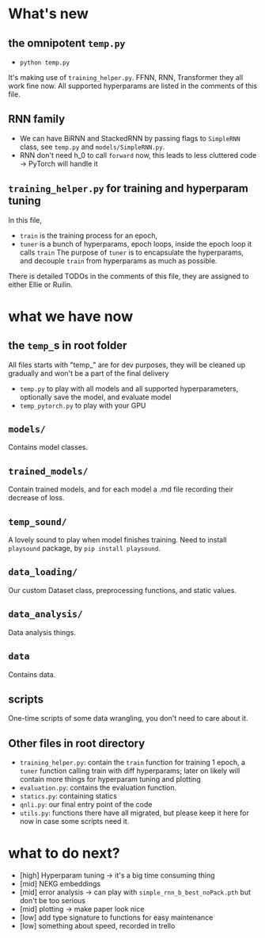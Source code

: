 # What's new

## the omnipotent `temp.py`

- `python temp.py`

It's making use of `training_helper.py`. FFNN, RNN, Transformer they all work fine now.
All supported hyperparams are listed in the comments of this file.

## RNN family

- We can have BiRNN and StackedRNN by passing flags to `SimpleRNN` class, see `temp.py` and `models/SimpleRNN.py`.
- RNN don't need h_0 to call `forward` now, this leads to less cluttered code -> PyTorch will handle it

## `training_helper.py` for training and hyperparam tuning

In this file,

- `train` is the training process for an epoch,
- `tuner` is a bunch of hyperparams, epoch loops, inside the epoch loop it calls `train`
  The purpose of `tuner` is to encapsulate the hyperparams, and decouple `train` from hyperparams as much as possible.

There is detailed TODOs in the comments of this file, they are assigned to either Ellie or Ruilin.

# what we have now

## the `temp_`s in root folder

All files starts with "temp\_" are for dev purposes, they will be cleaned up gradually and won't be a part of the final delivery

- `temp.py` to play with all models and all supported hyperparameters, optionally save the model, and evaluate model
- `temp_pytorch.py` to play with your GPU

## `models/`

Contains model classes.

## `trained_models/`

Contain trained models, and for each model a .md file recording their decrease of loss.

## `temp_sound/`

A lovely sound to play when model finishes training.
Need to install `playsound` package, by `pip install playsound`.

## `data_loading/`

Our custom Dataset class, preprocessing functions, and static values.

## `data_analysis/`

Data analysis things.

## `data`

Contains data.

## scripts

One-time scripts of some data wrangling, you don't need to care about it.

## Other files in root directory

- `training_helper.py`: contain the `train` function for training 1 epoch, a `tuner` function calling train with diff hyperparams; later on likely will contain more things for hyperparam tuning and plotting
- `evaluation.py`: contains the evaluation function.
- `statics.py`: containing statics
- `qnli.py`: our final entry point of the code
- `utils.py`: functions there have all migrated, but please keep it here for now in case some scripts need it.

# what to do next?

- [high] Hyperparam tuning -> it's a big time consuming thing
- [mid] NEKG embeddings
- [mid] error analysis -> can play with `simple_rnn_b_best_noPack.pth` but don't be too serious
- [mid] plotting -> make paper look nice
- [low] add type signature to functions for easy maintenance
- [low] something about speed, recorded in trello
